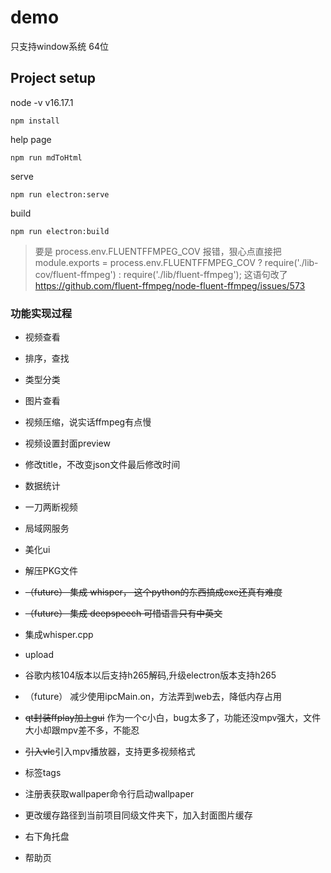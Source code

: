 # demo

只支持window系统 64位

## Project setup

node -v
v16.17.1

```
npm install
```

help page

```
npm run mdToHtml
```

serve

```
npm run electron:serve
```

build

```
npm run electron:build
```

> 要是 process.env.FLUENTFFMPEG_COV 报错，狠心点直接把
module.exports = process.env.FLUENTFFMPEG_COV ? require('./lib-cov/fluent-ffmpeg') : require('./lib/fluent-ffmpeg');
这语句改了
<https://github.com/fluent-ffmpeg/node-fluent-ffmpeg/issues/573>

### 功能实现过程 
- 视频查看

- 排序，查找

- 类型分类

- 图片查看

- 视频压缩，说实话ffmpeg有点慢

- 视频设置封面preview

- 修改title，不改变json文件最后修改时间

- 数据统计

- 一刀两断视频

- 局域网服务

- 美化ui

- 解压PKG文件

- ~~（future） 集成 whisper， 这个python的东西搞成exe还真有难度~~

- ~~（future） 集成 deepspeech 可惜语言只有中英文~~

- 集成whisper.cpp

- upload

- 谷歌内核104版本以后支持h265解码,升级electron版本支持h265

- （future） 减少使用ipcMain.on，方法弄到web去，降低内存占用

- ~~qt封装ffplay加上gui~~ 作为一个c小白，bug太多了，功能还没mpv强大，文件大小却跟mpv差不多，不能忍

- ~~引入vlc~~引入mpv播放器，支持更多视频格式

- 标签tags

- 注册表获取wallpaper命令行启动wallpaper

- 更改缓存路径到当前项目同级文件夹下，加入封面图片缓存

- 右下角托盘

- 帮助页
